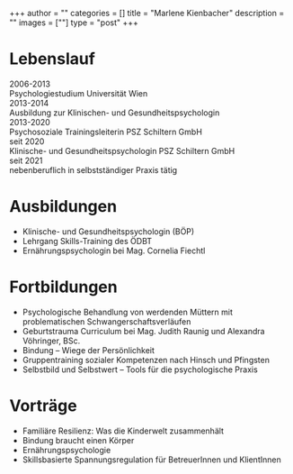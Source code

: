 +++
author = ""
categories = []
title = "Marlene Kienbacher"
description = ""
images = [""]
type = "post"
+++


# Lebenslauf

<div class="table">
  <div class="table-row">
    <div class="table-cell">2006-2013</div>
    <div class="table-cell">Psychologiestudium Universität Wien</div>
  </div>
  <div class="table-row">
    <div class="table-cell">2013-2014</div>
    <div class="table-cell">Ausbildung zur Klinischen- und Gesundheitspsychologin</div>
  </div>
<div class="table-row">
    <div class="table-cell">2013-2020</div>
    <div class="table-cell">Psychosoziale Trainingsleiterin PSZ Schiltern GmbH</div>
  </div>
  <div class="table-row">
    <div class="table-cell">seit 2020</div>
    <div class="table-cell">Klinische- und Gesundheitspsychologin PSZ Schiltern GmbH</div>
  </div>
  <div class="table-row">
    <div class="table-cell">seit 2021</div>
    <div class="table-cell">nebenberuflich in selbstständiger Praxis tätig</div>
  </div>
</div>


# Ausbildungen

* Klinische- und Gesundheitspsychologin (BÖP)
* Lehrgang Skills-Training des ÖDBT
* Ernährungspsychologin bei Mag. Cornelia Fiechtl

# Fortbildungen

* Psychologische Behandlung von werdenden Müttern mit problematischen Schwangerschaftsverläufen
* Geburtstrauma Curriculum bei Mag. Judith Raunig und Alexandra Vöhringer, BSc.
* Bindung – Wiege der Persönlichkeit
* Gruppentraining sozialer Kompetenzen nach Hinsch und Pfingsten
* Selbstbild und Selbstwert – Tools für die psychologische Praxis

# Vorträge

* Familiäre Resilienz: Was die Kinderwelt zusammenhält
* Bindung braucht einen Körper
* Ernährungspsychologie
* Skillsbasierte Spannungsregulation für BetreuerInnen und KlientInnen


